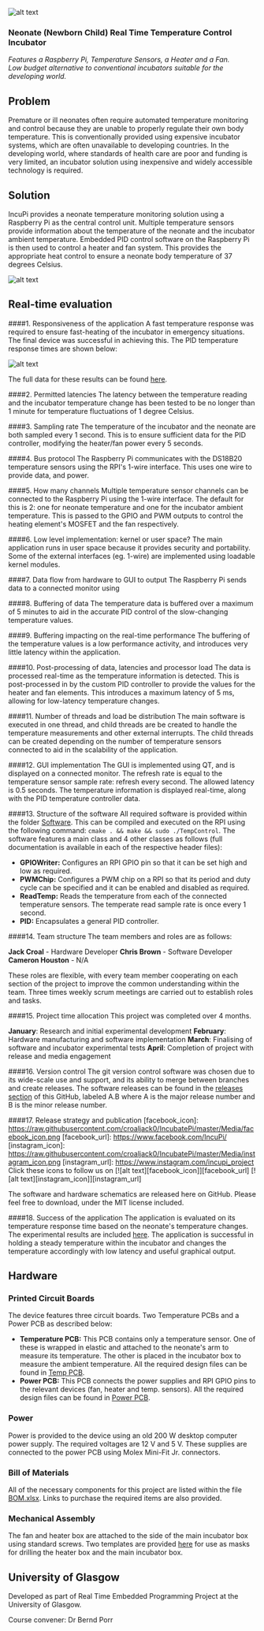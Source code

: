 ![alt text](https://raw.githubusercontent.com/croaljack0/IncubatePi/master/Media/incupi_logo_2_lowres.png)

### Neonate (Newborn Child) Real Time Temperature Control Incubator
*Features a Raspberry Pi, Temperature Sensors, a Heater and a Fan.*  
*Low budget alternative to conventional incubators suitable for the developing world.*

## Problem

Premature or ill neonates often require automated temperature monitoring and control because they are unable to properly regulate their own body temperature. This is conventionally provided using expensive incubator systems, which are often unavailable to developing countries. In the developing world, where standards of health care are poor and funding is very limited, an incubator solution using inexpensive and widely accessible technology is required.

## Solution

IncuPi provides a neonate temperature monitoring solution using a Raspberry Pi as the central control unit. Multiple temperature sensors provide information about the temperature of the neonate and the incubator ambient temperature. Embedded PID control software on the Raspberry Pi is then used to control a heater and fan system. This provides the appropriate heat control to ensure a neonate body temperature of 37 degrees Celsius.

![alt text](https://raw.githubusercontent.com/croaljack0/IncubatePi/master/Media/incupi_block_diagram.png)

## Real-time evaluation

####1. Responsiveness of the application
A fast temperature response was required to ensure fast-heating of the incubator in emergency situations. The final device was successful in achieving this. The PID temperature response times are shown below:

![alt text](https://raw.githubusercontent.com/croaljack0/IncubatePi/master/Media/temperature_response.jpg)

The full data for these results can be found [here](./Experimental%20Data).

####2. Permitted latencies
The latency between the temperature reading and the incubator temperature change has been tested to be no longer than 1 minute for temperature fluctuations of 1 degree Celsius.

####3. Sampling rate
The temperature of the incubator and the neonate are both sampled every 1 second. This is to ensure sufficient data for the PID controller, modifying the heater/fan power every 5 seconds.

####4. Bus protocol
The Raspberry Pi communicates with the DS18B20 temperature sensors using the RPI's 1-wire interface. This uses one wire to provide data, and power.

####5. How many channels
Multiple temperature sensor channels can be connected to the Raspberry Pi using the 1-wire interface. The default for this is 2: one for neonate temperature and one for the incubator ambient temperature. This is passed to the GPIO and PWM outputs to control the heating element's MOSFET and the fan respectively.

####6. Low level implementation: kernel or user space?
The main application runs in user space because it provides security and portability. Some of the external interfaces (eg. 1-wire) are implemented using loadable kernel modules.

####7. Data flow from hardware to GUI to output
The Raspberry Pi sends data to a connected monitor using 

####8. Buffering of data
The temperature data is buffered over a maximum of 5 minutes to aid in the accurate PID control of the slow-changing temperature values.

####9. Buffering impacting on the real-time performance
The buffering of the temperature values is a low performance activity, and introduces very little latency within the application.

####10. Post-processing of data, latencies and processor load
The data is processed real-time as the temperature information is detected. This is post-processed in by the custom PID controller to provide the values for the heater and fan elements. This introduces a maximum latency of 5 ms, allowing for low-latency temperature changes.

####11. Number of threads and load be distribution
The main software is executed in one thread, and child threads are be created to handle the temperature measurements and other external interrupts. The child threads can be created depending on the number of temperature sensors connected to aid in the scalability of the application.

####12. GUI implementation
The GUI is implemented using QT, and is displayed on a connected monitor. The refresh rate is equal to the temperature sensor sample rate: refresh every second. The allowed latency is 0.5 seconds. The temperature information is displayed real-time, along with the PID temperature controller data.

####13. Structure of the software
All required software is provided within the folder [Software](./Software). This can be compiled and executed on the RPI using the following command: `cmake . && make && sudo ./TempControl`.
The software features a main class and 4 other classes as follows (full documentation is available in each of the respective header files):
* **GPIOWriter:** Configures an RPI GPIO pin so that it can be set high and low as required.
* **PWMChip:** Configures a PWM chip on a RPI so that its period and duty cycle can be specified and it can be enabled and disabled as required.
* **ReadTemp:** Reads the temperature from each of the connected temperature sensors. The temperate read sample rate is once every 1 second.
* **PID:** Encapsulates a general PID controller.

####14. Team structure
The team members and roles are as follows:

**Jack Croal** - Hardware Developer
**Chris Brown** - Software Developer
**Cameron Houston** - N/A

These roles are flexible, with every team member cooperating on each section of the project to improve the common understanding within the team. Three times weekly scrum meetings are carried out to establish roles and tasks.

####15. Project time allocation
This project was completed over 4 months.

**January**: Research and initial experimental development
**February**: Hardware manufacturing and software implementation
**March**: Finalising of software and incubator experimental tests
**April**: Completion of project with release and media engagement

####16. Version control
The git version control software was chosen due to its wide-scale use and support, and its ability to merge between branches and create releases. The software releases can be found in the [releases section](https://github.com/croaljack0/IncubatePi/releases) of this GitHub, labeled A.B where A is the major release number and B is the minor release number.

####17. Release strategy and publication
[facebook_icon]: https://raw.githubusercontent.com/croaljack0/IncubatePi/master/Media/facebook_icon.png
[facebook_url]: https://www.facebook.com/IncuPi/
[instagram_icon]: https://raw.githubusercontent.com/croaljack0/IncubatePi/master/Media/instagram_icon.png
[instagram_url]: https://www.instagram.com/incupi_project
Click these icons to follow us on  [![alt text][facebook_icon]][facebook_url] [![alt text][instagram_icon]][instagram_url]

The software and hardware schematics are released here on GitHub. Please feel free to download, under the MIT license included.

####18. Success of the application
The application is evaluated on its temperature response time based on the neonate's temperature changes. The experimental results are included [here](./Experimental%20Data). The application is successful in holding a steady temperature within the incubator and changes the temperature accordingly with low latency and useful graphical output.

## Hardware

### Printed Circuit Boards
The device features three circuit boards. Two Temperature PCBs and a Power PCB as described below:
* **Temperature PCB:** This PCB contains only a temperature sensor. One of these is wrapped in elastic and attached to the neonate's arm to measure its temperature. The other is placed in the incubator box to measure the ambient temperature. All the required design files can be found in [Temp PCB](./Circuit%20Design/Temp%20PCB).
* **Power PCB:** This PCB connects the power supplies and RPI GPIO pins to the relevant devices (fan, heater and temp. sensors). All the required design files can be found in [Power PCB](./Circuit%20Design/Power%20PCB).

### Power 
Power is provided to the device using an old 200 W desktop computer power supply. The required voltages are 12 V and 5 V. These supplies are connected to the power PCB using Molex Mini-Fit Jr. connectors.

### Bill of Materials
All of the necessary components for this project are listed within the file [BOM.xlsx](./Circuit%20Design/BOM.xlsx). Links to purchase the required items are also provided. 

### Mechanical Assembly 
The fan and heater box are attached to the side of the main incubator box using standard screws. Two templates are provided [here](./Mechanical%20Design) for use as masks for drilling the heater box and the main incubator box.

## University of Glasgow
Developed as part of Real Time Embedded Programming Project at the University of Glasgow.

Course convener:    Dr Bernd Porr